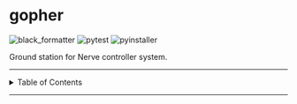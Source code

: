 # gopher

![black_formatter](https://github.com/danielljeon/gopher/actions/workflows/black_formatter.yaml/badge.svg)
![pytest](https://github.com/danielljeon/gopher/actions/workflows/pytest.yaml/badge.svg)
![pyinstaller](https://github.com/danielljeon/gopher/actions/workflows/pyinstaller.yaml/badge.svg)

Ground station for Nerve controller system.

---

<details markdown="1">
  <summary>Table of Contents</summary>



</details>

---
